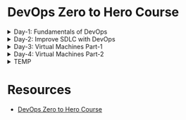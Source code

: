 
# DevOps Zero to Hero Course

<details>
<summary>Day-1: Fundamentals of DevOps</summary>

# What's DevOps?
- Improve delivery of application
- Automation
- Quality
- Monitoring
- Testing

</details>

<details>
<summary>Day-2: Improve SDLC with DevOps</summary>

# Software Development Lifecycle
- High-level Phases: Design, Develop, Test

# DeOps Improves following process quickly (Automated):
## Builiding
- Developer: Application code using git
## Testing
- QE: Test
## Deployment
- Production for customer

# Intro to Agile Methodology
- Planning
- Defining
- Designing (High-level Design, Low-level Design)
- Building
- Testing
- Deploy


</details>

<details>
<summary>Day-3: Virtual Machines Part-1</summary>

# Basic Process
- Purchase physical server
- Install hypervisor & virtual machine (Ex: vmware, xen)
- Make partition as VM1, VM2, ..., VM5 (logical partition)
- Give VM# to team (Ex: Team 1 can use VM1, so on)
- Each VM is independent in terms of hardware (Logical Systems)

</details>


<details>
<summary>Day-4: Virtual Machines Part-2</summary>

# AWS & Azure
## Script for request (to get EC2 instance)
- Valid, Authenticated, Authorized

## Script for directly talking to AWS API
- AWS CLI
- AWS API (Boto 3)
- AWS CFT
- AWS CDK
- Terraform

## Practice
- Create account
- Run instance

</details>



<details>
<summary>TEMP</summary>

-

</details>

# Resources
- [DevOps Zero to Hero Course](https://www.youtube.com/watch?v=UoxCA-nHhSY&list=PLdpzxOOAlwvIKMhk8WhzN1pYoJ1YU8Csa)
